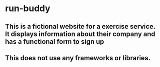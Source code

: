 # run-buddy

## This is a fictional website for a exercise service. It displays information about their company and has a functional form to sign up
## This does not use any frameworks or libraries. 
